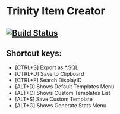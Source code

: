 # Trinity Item Creator
[![Build Status](https://travis-ci.com/TrinityItemCreator/TrinityItemCreator.svg?branch=master)](https://travis-ci.com/TrinityItemCreator/TrinityItemCreator)
--------------
## Shortcut keys:
* [CTRL+S] Export as *.SQL
* [CTRL+D] Save to Clipboard
* [CTRL+F] Search DisplayID
* [ALT+D] Shows Default Templates Menu
* [ALT+C] Shows Custom Templates List
* [ALT+S] Save Custom Template
* [ALT+G] Shows Generate Stats Menu
